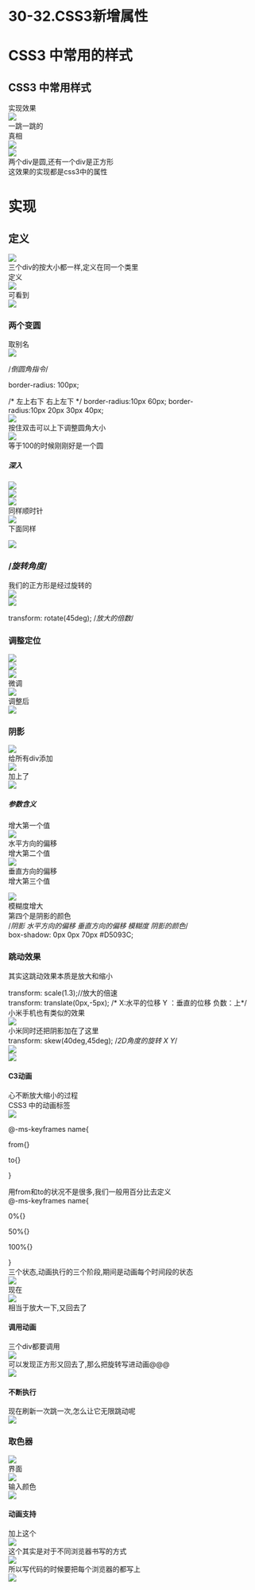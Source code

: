 # 30-32.CSS3新增属性

<a name="4e27b87e"></a>
# CSS3 中常用的样式
<a name="07ebd016"></a>
## CSS3 中常用样式
实现效果<br />![](https://cdn.nlark.com/yuque/0/2019/png/349894/1561980214754-e6511284-0483-4924-8314-02d100596b0f.png#align=left&display=inline&height=298&originHeight=453&originWidth=653&status=done&width=429)<br />一跳一跳的<br />真相<br />![](https://cdn.nlark.com/yuque/0/2019/png/349894/1561980214830-5c769f53-6acf-4712-ba6d-7f13b33447f1.png#align=left&display=inline&height=469&originHeight=533&originWidth=1026&status=done&width=902)<br />![](https://cdn.nlark.com/yuque/0/2019/png/349894/1561980214920-5cbb0418-f24c-4969-91b9-b44978672a0f.png#align=left&display=inline&height=490&originHeight=537&originWidth=988&status=done&width=902)<br />两个div是圆,还有一个div是正方形<br />这效果的实现都是css3中的属性
<a name="38164c8b"></a>
# 实现
<a name="7ac32497"></a>
## 定义
![](https://cdn.nlark.com/yuque/0/2019/png/349894/1561980214997-e150a315-28a7-41b8-b996-02a69908567b.png#align=left&display=inline&height=357&originHeight=238&originWidth=452&status=done&width=678)<br />三个div的按大小都一样,定义在同一个类里<br />定义<br />![](https://cdn.nlark.com/yuque/0/2019/png/349894/1561980215120-af2d5326-144c-49d3-9900-396ee37cf2fb.png#align=left&display=inline&height=323&originHeight=215&originWidth=462&status=done&width=693)<br />可看到<br />![](https://cdn.nlark.com/yuque/0/2019/png/349894/1561980215188-b431b7d8-debc-41eb-b25b-69252627256f.png#align=left&display=inline&height=1047&originHeight=698&originWidth=274&status=done&width=411)
<a name="bccaa078"></a>
### 两个变圆
取别名<br />![](https://cdn.nlark.com/yuque/0/2019/png/349894/1561980215251-00614697-a7f7-440f-9657-f06e232eccb6.png#align=left&display=inline&height=203&originHeight=175&originWidth=777&status=done&width=902)


/*倒圆角指令*/

border-radius: 100px;

/* 左上右下 右上左下 */ border-radius:10px 60px; border-radius:10px 20px 30px 40px;<br />![](https://cdn.nlark.com/yuque/0/2019/png/349894/1561980215314-0544952d-5add-4a24-adad-1c2a20024294.png#align=left&display=inline&height=200&originHeight=486&originWidth=1434&status=done&width=591)<br />按住双击可以上下调整圆角大小<br />![](https://cdn.nlark.com/yuque/0/2019/png/349894/1561980215388-fdcc393e-a23d-4499-aade-ed1d22947a6d.png#align=left&display=inline&height=321&originHeight=454&originWidth=1274&status=done&width=902)<br />等于100的时候刚刚好是一个圆
<a name="618d64f8"></a>
##### 深入
![](https://cdn.nlark.com/yuque/0/2019/png/349894/1561980215444-f173e04e-cb17-4f79-8227-0f7cd34992af.png#align=left&display=inline&height=92&originHeight=61&originWidth=367&status=done&width=551)<br />![](https://cdn.nlark.com/yuque/0/2019/png/349894/1561980215501-476d15d8-8332-4b8a-b968-1cddfcdcc87f.png#align=left&display=inline&height=329&originHeight=219&originWidth=257&status=done&width=386)<br />![](https://cdn.nlark.com/yuque/0/2019/png/349894/1561980215589-3f31e6e4-5bd6-4aa4-a395-23cf77feb0b7.png#align=left&display=inline&height=80&originHeight=53&originWidth=487&status=done&width=731)<br />同样顺时针<br />![](https://cdn.nlark.com/yuque/0/2019/png/349894/1561980215647-29a26446-4824-49e7-a3fe-9cc0e08cd1e0.png#align=left&display=inline&height=345&originHeight=230&originWidth=242&status=done&width=363)<br />下面同样

![](https://cdn.nlark.com/yuque/0/2019/png/349894/1561980215704-69347ada-e930-4819-a547-8a840f4c07ea.png#align=left&display=inline&height=732&originHeight=670&originWidth=270&status=done&width=295)


<a name="c6ffd3b6"></a>
### /*旋转角度*/
我们的正方形是经过旋转的<br />![](https://cdn.nlark.com/yuque/0/2019/png/349894/1561980215774-3ca7a665-5e33-4a31-8990-086b69ebba5b.png#align=left&display=inline&height=194&originHeight=129&originWidth=438&status=done&width=657)<br />![](https://cdn.nlark.com/yuque/0/2019/png/349894/1561980215835-57dc1730-572e-42da-9bf4-548a9fbe7825.png#align=left&display=inline&height=721&originHeight=657&originWidth=296&status=done&width=325)

transform: rotate(45deg); /*放大的倍数*/

<a name="752a51fc"></a>
### 调整定位
![](https://cdn.nlark.com/yuque/0/2019/png/349894/1561980215906-c5655487-ca24-4894-bd82-f52c0cf6b1d0.png#align=left&display=inline&height=421&originHeight=455&originWidth=630&status=done&width=583)<br />![](https://cdn.nlark.com/yuque/0/2019/png/349894/1561980215984-181e9435-a4c4-4b38-9247-f50130529368.png#align=left&display=inline&height=386&originHeight=257&originWidth=474&status=done&width=711)<br />![](https://cdn.nlark.com/yuque/0/2019/png/349894/1561980216059-5b63e2d6-3ae5-4971-ae7d-977c93b18477.png#align=left&display=inline&height=425&originHeight=283&originWidth=448&status=done&width=672)<br />微调<br />![](https://cdn.nlark.com/yuque/0/2019/png/349894/1561980216117-43b85114-d277-4d45-8820-9c250517db52.png#align=left&display=inline&height=367&originHeight=467&originWidth=1149&status=done&width=902)<br />调整后<br />![](https://cdn.nlark.com/yuque/0/2019/png/349894/1561980216186-ad68cbb8-f7f0-4467-8fa7-cf59f206cb86.png#align=left&display=inline&height=515&originHeight=404&originWidth=612&status=done&width=780)
<a name="803205e3"></a>
### 阴影
![](https://cdn.nlark.com/yuque/0/2019/png/349894/1561980216244-3214b7a7-c836-4f13-b006-db88e49f9d2c.png#align=left&display=inline&height=364&originHeight=500&originWidth=597&status=done&width=435)<br />给所有div添加<br />![](https://cdn.nlark.com/yuque/0/2019/png/349894/1561980216307-bb97f2d7-c83f-43b9-9ee8-5c60f682e507.png#align=left&display=inline&height=357&originHeight=312&originWidth=567&status=done&width=648)<br />加上了<br />![](https://cdn.nlark.com/yuque/0/2019/png/349894/1561980216370-7e7c8564-d0a5-496b-a1d8-c0f4d179b90c.png#align=left&display=inline&height=463&originHeight=407&originWidth=484&status=done&width=550)
<a name="f6a4774c"></a>
##### 参数含义
增大第一个值<br />![](https://cdn.nlark.com/yuque/0/2019/png/349894/1561980216437-59e314f8-cebe-4b9c-8b8d-ce02630487b7.png#align=left&display=inline&height=236&originHeight=451&originWidth=496&status=done&width=259)<br />水平方向的偏移<br />增大第二个值<br />![](https://cdn.nlark.com/yuque/0/2019/png/349894/1561980216499-53224914-8b33-4d3f-8790-58e0f757dbf6.png#align=left&display=inline&height=225&originHeight=427&originWidth=488&status=done&width=257)<br />垂直方向的偏移<br />增大第三个值

![](https://cdn.nlark.com/yuque/0/2019/png/349894/1561980216583-ae0cbc59-e59f-4d6d-b885-a9e194cca2c1.png#align=left&display=inline&height=339&originHeight=358&originWidth=470&status=done&width=445)<br />模糊度增大<br />第四个是阴影的颜色<br />/*阴影	水平方向的偏移	垂直方向的偏移	模糊度 阴影的颜色*/<br />box-shadow: 0px 0px 70px #D5093C;

<a name="8783535a"></a>
### 跳动效果
其实这跳动效果本质是放大和缩小


transform: scale(1.3);//放大的倍速<br />transform: translate(0px,-5px); /* X:水平的位移	Y	：垂直的位移	负数：上*/<br />小米手机也有类似的效果<br />![](https://cdn.nlark.com/yuque/0/2019/png/349894/1561980216641-f09e5de7-0deb-4709-ae4c-a8aa81cd0cc4.png#align=left&display=inline&height=390&originHeight=363&originWidth=555&status=done&width=597)<br />小米同时还把阴影加在了这里<br />transform: skew(40deg,45deg); /*2D角度的旋转 X Y*/<br />![](https://cdn.nlark.com/yuque/0/2019/png/349894/1561980216722-ac98feba-e396-4949-a605-b00df6088794.png#align=left&display=inline&height=279&originHeight=367&originWidth=385&status=done&width=293)<br />![](https://cdn.nlark.com/yuque/0/2019/png/349894/1561980216786-78d89b0a-2da6-490d-8705-d90d8a62d3a2.png#align=left&display=inline&height=307&originHeight=454&originWidth=472&status=done&width=319)

<a name="45d0f89c"></a>
#### C3动画
心不断放大缩小的过程<br />CSS3 中的动画标签<br />![](https://cdn.nlark.com/yuque/0/2019/png/349894/1561980216879-704c114a-693b-4072-982f-69648cc68a6b.png#align=left&display=inline&height=189&originHeight=180&originWidth=422&status=done&width=444)


@-ms-keyframes name{

from{}

to{}

}

用from和to的状况不是很多,我们一般用百分比去定义<br />@-ms-keyframes name{

0%{}

50%{}

100%{}

}<br />三个状态,动画执行的三个阶段,期间是动画每个时间段的状态<br />![](https://cdn.nlark.com/yuque/0/2019/png/349894/1561980216966-09269cf2-a9c1-437d-abba-ad5937b306e6.png#align=left&display=inline&height=234&originHeight=234&originWidth=534&status=done&width=533)<br />现在<br />![](https://cdn.nlark.com/yuque/0/2019/png/349894/1561980217025-16dd9bbc-77c2-40a5-b0e7-0a8b73d14b45.png#align=left&display=inline&height=338&originHeight=225&originWidth=490&status=done&width=735)<br />相当于放大一下,又回去了
<a name="328543a0"></a>
#### 调用动画
三个div都要调用<br />![](https://cdn.nlark.com/yuque/0/2019/png/349894/1561980217084-7304751f-2b2b-414b-bdee-93526fd5d09d.png#align=left&display=inline&height=393&originHeight=355&originWidth=814&status=done&width=902)<br />可以发现正方形又回去了,那么把旋转写进动画@@@<br />![](https://cdn.nlark.com/yuque/0/2019/png/349894/1561980217148-46c7bcd3-4c03-4489-a1ac-afd8e5106aba.png#align=left&display=inline&height=195&originHeight=224&originWidth=743&status=done&width=647)
<a name="ec79885b"></a>
#### 不断执行
现在刷新一次跳一次,怎么让它无限跳动呢<br />![](https://cdn.nlark.com/yuque/0/2019/png/349894/1561980217220-71df39c0-7be0-40ab-9a4f-4fc1ebde1520.png#align=left&display=inline&height=178&originHeight=188&originWidth=584&status=done&width=554)
<a name="db110fcd"></a>
### 取色器
![](https://cdn.nlark.com/yuque/0/2019/png/349894/1561980217276-e6643f00-02cf-4a9e-9567-456bc35561b8.png#align=left&display=inline&height=276&originHeight=184&originWidth=187&status=done&width=281)<br />界面<br />![](https://cdn.nlark.com/yuque/0/2019/png/349894/1561980217338-c17d8f0c-de66-4251-8b6b-2116f81fb305.png#align=left&display=inline&height=442&originHeight=496&originWidth=1012&status=done&width=902)<br />输入颜色<br />![](https://cdn.nlark.com/yuque/0/2019/png/349894/1561980217396-c5e5119e-7422-46a5-805d-9b3005be26cf.png#align=left&display=inline&height=299&originHeight=199&originWidth=564&status=done&width=846)
<a name="efe4ee42"></a>
#### 动画支持
加上这个<br />![](https://cdn.nlark.com/yuque/0/2019/png/349894/1561980217452-cbe3a04c-c438-43c4-b701-7fd364597b94.png#align=left&display=inline&height=477&originHeight=318&originWidth=408&status=done&width=612)<br />这个其实是对于不同浏览器书写的方式<br />![](https://cdn.nlark.com/yuque/0/2019/png/349894/1561980217514-6f911581-c985-4557-98f7-e917d3571e6d.png#align=left&display=inline&height=578&originHeight=540&originWidth=495&status=done&width=530)<br />所以写代码的时候要把每个浏览器的都写上<br />![](https://cdn.nlark.com/yuque/0/2019/png/349894/1561980217576-11f802bc-68fb-4173-ab29-7a5e75cce2ab.png#align=left&display=inline&height=268&originHeight=199&originWidth=671&status=done&width=902)

